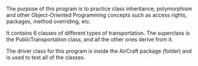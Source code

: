 The purpose of this program is to practice class inheritance, polymorphism and other Object-Oriented Programming concepts such as access rights, packages, method overriding, etc. 

It contains 6 classes of different types of transportation. The superclass is the PublicTransportation class, and all the other ones derive from it.

The driver class for this program is inside the AirCraft package (folder) and is used to test all of the classes.
